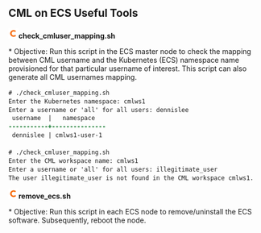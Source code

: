 ## CML on ECS Useful Tools

<p align="left"><img src="https://github.com/dennislee22/ECS/blob/main/cldrlogo.png" alt="c" width="20" height="20"/><b>check_cmluser_mapping.sh</b></p>
* Objective: Run this script in the ECS master node to check the mapping between CML username and the Kubernetes (ECS) namespace name provisioned for that particular username of interest. This script can also generate all CML usernames mapping.

```diff
# ./check_cmluser_mapping.sh 
Enter the Kubernetes namespace: cmlws1
Enter a username or 'all' for all users: dennislee
 username  |   namespace   
-----------+---------------
 dennislee | cmlws1-user-1

# ./check_cmluser_mapping.sh 
Enter the CML workspace name: cmlws1
Enter a username or 'all' for all users: illegitimate_user
The user illegitimate_user is not found in the CML workspace cmlws1.
```

<p align="left"><img src="https://github.com/dennislee22/ECS/blob/main/cldrlogo.png" alt="c" width="20" height="20"/><b>remove_ecs.sh</b></p>
* Objective: Run this script in each ECS node to remove/uninstall the ECS software. Subsequently, reboot the node.
